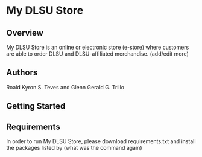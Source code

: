# My DLSU Store

## Overview

My DLSU Store is an online or electronic store (e-store) where customers are able to order DLSU and DLSU-affiliated merchandise. (add/edit more)

## Authors
Roald Kyron S. Teves and Glenn Gerald G. Trillo

## Getting Started

## Requirements
In order to run My DLSU Store, please download requirements.txt and install the packages listed by (what was the command again)
